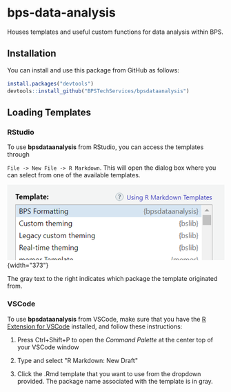 # bps-data-analysis

Houses templates and useful custom functions for data analysis within BPS.

## Installation

You can install and use this package from GitHub as follows:

``` r
install.packages("devtools")
devtools::install_github("BPSTechServices/bpsdataanalysis")
```

## Loading Templates

### RStudio

To use **bpsdataanalysis** from RStudio, you can access the templates through

`File -> New File -> R Markdown`. This will open the dialog box where you can select from one of the available templates.

![](man/figures/rmd_template_dialog.png){width="373"}

The gray text to the right indicates which package the template originated from.

### VSCode

To use **bpsdataanalysis** from VSCode, make sure that you have the [R Extension for VSCode](https://marketplace.visualstudio.com/items?itemName=reditorsupport.r) installed, and follow these instructions:

1.  Press Ctrl+Shift+P to open the *Command Palette* at the center top of your VSCode window

2.  Type and select "R Markdown: New Draft"

3.  Click the .Rmd template that you want to use from the dropdown provided. The package name associated with the template is in gray.
